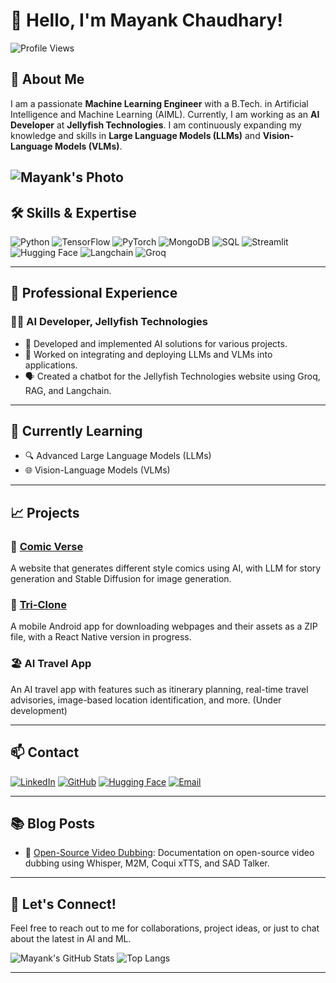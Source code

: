# 👋 Hello, I'm Mayank Chaudhary!

![Profile Views](https://komarev.com/ghpvc/?username=mynkchaudhry&color=blueviolet)

## 🚀 About Me
I am a passionate **Machine Learning Engineer** with a B.Tech. in Artificial Intelligence and Machine Learning (AIML). Currently, I am working as an **AI Developer** at **Jellyfish Technologies**. I am continuously expanding my knowledge and skills in **Large Language Models (LLMs)** and **Vision-Language Models (VLMs)**.

![Mayank's Photo](https://github.com/mynkchaudhry/Mynkchaudhry/blob/main/readme.jpeg) <!-- Replace with your actual photo URL -->
---

## 🛠 Skills & Expertise
![Python](https://img.shields.io/badge/-Python-3776AB?style=flat&logo=python&logoColor=white) ![TensorFlow](https://img.shields.io/badge/-TensorFlow-FF6F00?style=flat&logo=tensorflow&logoColor=white) ![PyTorch](https://img.shields.io/badge/-PyTorch-EE4C2C?style=flat&logo=pytorch&logoColor=white) ![MongoDB](https://img.shields.io/badge/-MongoDB-47A248?style=flat&logo=mongodb&logoColor=white) ![SQL](https://img.shields.io/badge/-SQL-4479A1?style=flat&logo=postgresql&logoColor=white) ![Streamlit](https://img.shields.io/badge/-Streamlit-FF4B4B?style=flat&logo=streamlit&logoColor=white) ![Hugging Face](https://img.shields.io/badge/-Hugging%20Face-F4AE1A?style=flat&logo=hugging-face&logoColor=white) ![Langchain](https://img.shields.io/badge/-Langchain-2C3E50?style=flat&logo=chainlink&logoColor=white) ![Groq](https://img.shields.io/badge/-Groq-31A8FF?style=flat&logoColor=white)

---

## 💼 Professional Experience

### 🧑‍💻 AI Developer, Jellyfish Technologies
- 🚀 Developed and implemented AI solutions for various projects.
- 🤖 Worked on integrating and deploying LLMs and VLMs into applications.
- 🗣️ Created a chatbot for the Jellyfish Technologies website using Groq, RAG, and Langchain.

---

## 🌱 Currently Learning
- 🔍 Advanced Large Language Models (LLMs)
- 🌐 Vision-Language Models (VLMs)

---

## 📈 Projects

### 🎨 [Comic Verse](https://comicc.netlify.app/)
A website that generates different style comics using AI, with LLM for story generation and Stable Diffusion for image generation.

### 📱 [Tri-Clone](https://huggingface.co/spaces/mynkchaudhry/Projects)
A mobile Android app for downloading webpages and their assets as a ZIP file, with a React Native version in progress.

### 🏖️ AI Travel App
An AI travel app with features such as itinerary planning, real-time travel advisories, image-based location identification, and more. (Under development)

---

## 📫 Contact
[![LinkedIn](https://img.shields.io/badge/-LinkedIn-0077B5?style=flat&logo=linkedin&logoColor=white)](https://www.linkedin.com/in/mayank-chaudhary-3a65161bb)
[![GitHub](https://img.shields.io/badge/-GitHub-181717?style=flat&logo=github&logoColor=white)](https://github.com/mynkchaudhry)
[![Hugging Face](https://img.shields.io/badge/-Hugging%20Face-F4AE1A?style=flat&logo=hugging-face&logoColor=white)](https://huggingface.co/mynkchaudhry)
[![Email](https://img.shields.io/badge/-Email-D14836?style=flat&logo=gmail&logoColor=white)](mailto:mayanktalan98@gmail.com)

---

## 📚 Blog Posts
- 📝 [Open-Source Video Dubbing](#): Documentation on open-source video dubbing using Whisper, M2M, Coqui xTTS, and SAD Talker.

---

## 💬 Let's Connect!
Feel free to reach out to me for collaborations, project ideas, or just to chat about the latest in AI and ML.

![Mayank's GitHub Stats](https://github-readme-stats.vercel.app/api?username=mynkchaudhry&show_icons=true&theme=radical)
![Top Langs](https://github-readme-stats.vercel.app/api/top-langs/?username=mynkchaudhry&layout=compact&theme=radical)

---


